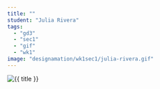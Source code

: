 ```yaml
---
title: ""
student: "Julia Rivera"
tags:
  - "gd3"
  - "sec1"
  - "gif"
  - "wk1"
image: "designamation/wk1sec1/julia-rivera.gif"
---
```


<img src="{{urls.media}}/{{ image }}" alt="{{ title }}"/>

